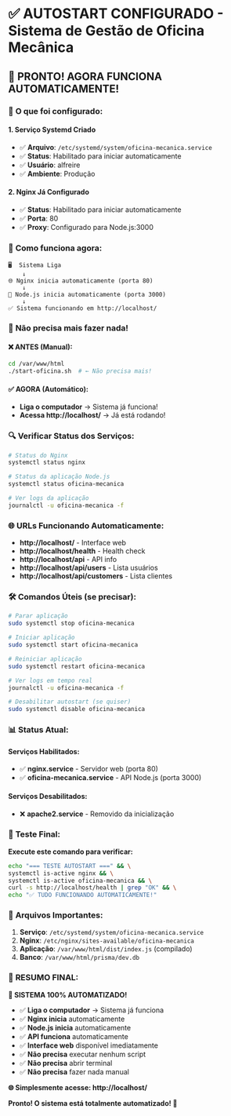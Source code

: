 # ✅ AUTOSTART CONFIGURADO - Sistema de Gestão de Oficina Mecânica

## 🎉 **PRONTO! AGORA FUNCIONA AUTOMATICAMENTE!**

### 🚀 **O que foi configurado:**

#### **1. Serviço Systemd Criado**
- ✅ **Arquivo**: `/etc/systemd/system/oficina-mecanica.service`
- ✅ **Status**: Habilitado para iniciar automaticamente
- ✅ **Usuário**: alfreire
- ✅ **Ambiente**: Produção

#### **2. Nginx Já Configurado**
- ✅ **Status**: Habilitado para iniciar automaticamente
- ✅ **Porta**: 80
- ✅ **Proxy**: Configurado para Node.js:3000

### 🔄 **Como funciona agora:**

```
🖥️  Sistema Liga
    ↓
🌐 Nginx inicia automaticamente (porta 80)
    ↓
🚀 Node.js inicia automaticamente (porta 3000)
    ↓
✅ Sistema funcionando em http://localhost/
```

### 🎯 **Não precisa mais fazer nada!**

#### **❌ ANTES (Manual):**
```bash
cd /var/www/html
./start-oficina.sh  # ← Não precisa mais!
```

#### **✅ AGORA (Automático):**
- **Liga o computador** → Sistema já funciona!
- **Acessa http://localhost/** → Já está rodando!

### 🔍 **Verificar Status dos Serviços:**

```bash
# Status do Nginx
systemctl status nginx

# Status da aplicação Node.js
systemctl status oficina-mecanica

# Ver logs da aplicação
journalctl -u oficina-mecanica -f
```

### 🌐 **URLs Funcionando Automaticamente:**

- **http://localhost/** - Interface web
- **http://localhost/health** - Health check
- **http://localhost/api** - API info
- **http://localhost/api/users** - Lista usuários
- **http://localhost/api/customers** - Lista clientes

### 🛠️ **Comandos Úteis (se precisar):**

```bash
# Parar aplicação
sudo systemctl stop oficina-mecanica

# Iniciar aplicação
sudo systemctl start oficina-mecanica

# Reiniciar aplicação
sudo systemctl restart oficina-mecanica

# Ver logs em tempo real
journalctl -u oficina-mecanica -f

# Desabilitar autostart (se quiser)
sudo systemctl disable oficina-mecanica
```

### 📊 **Status Atual:**

#### **Serviços Habilitados:**
- ✅ **nginx.service** - Servidor web (porta 80)
- ✅ **oficina-mecanica.service** - API Node.js (porta 3000)

#### **Serviços Desabilitados:**
- ❌ **apache2.service** - Removido da inicialização

### 🎯 **Teste Final:**

**Execute este comando para verificar:**
```bash
echo "=== TESTE AUTOSTART ===" && \
systemctl is-active nginx && \
systemctl is-active oficina-mecanica && \
curl -s http://localhost/health | grep "OK" && \
echo "✅ TUDO FUNCIONANDO AUTOMATICAMENTE!"
```

### 🔧 **Arquivos Importantes:**

1. **Serviço**: `/etc/systemd/system/oficina-mecanica.service`
2. **Nginx**: `/etc/nginx/sites-available/oficina-mecanica`
3. **Aplicação**: `/var/www/html/dist/index.js` (compilado)
4. **Banco**: `/var/www/html/prisma/dev.db`

### 🎉 **RESUMO FINAL:**

**🚀 SISTEMA 100% AUTOMATIZADO!**

- ✅ **Liga o computador** → Sistema já funciona
- ✅ **Nginx inicia** automaticamente
- ✅ **Node.js inicia** automaticamente  
- ✅ **API funciona** automaticamente
- ✅ **Interface web** disponível imediatamente
- ✅ **Não precisa** executar nenhum script
- ✅ **Não precisa** abrir terminal
- ✅ **Não precisa** fazer nada manual

**🌐 Simplesmente acesse: http://localhost/**

**Pronto! O sistema está totalmente automatizado! 🎊**

